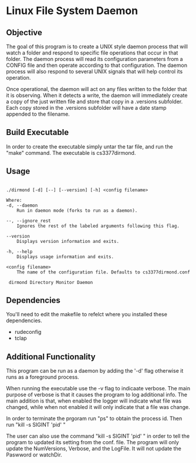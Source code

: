 # Linux File System Daemon

## Objective
The goal of this program is to create a UNIX style daemon process that will watch a folder and 
respond to specific file operations that occur in that folder. The daemon process will read its 
configuration parameters from a CONFIG file and then operate according to that configuration. The 
daemon process will also respond to several UNIX signals that will help control its operation. 

Once operational, the daemon will act on any files written to the folder that it is observing. When it 
detects a write, the daemon will immediately create a copy of the just written file and store that copy 
in a .versions subfolder. Each copy stored in the .versions subfolder will have a date stamp 
appended to the filename.

## Build Executable
In order to create the executable simply untar the tar file, and run the "make" command. The executable is cs3377dirmond.


## Usage

```

./dirmond [-d] [--] [--version] [-h] <config filename>

Where:
-d, --daemon
	Run in daemon mode (forks to run as a daemon).

--, --ignore_rest
	Ignores the rest of the labeled arguments following this flag.

--version
	Displays version information and exits.

-h, --help
	Displays usage information and exits.

<config filename>
	The name of the configuration file. Defaults to cs3377dirmond.conf
 
 dirmond Directory Monitor Daemon
 ```
## Dependencies
You'll need to edit the makefile to refelct where you installed these dependencies.
- rudeconfig 
- tclap 

## Additional Functionality
This program can be run as a daemon by adding the '-d' flag otherwise it runs as a foreground process.

When running the executable use the -v flag to indicaate verbose. The main purpose of verbose is that it causes the program to log additional info. The main addition is that, when enabled the logger will indicate what file was changed, while when not enabled it will only indicate that a file was change.

In order to terminate the prgoram run "ps" to obtain the process id. Then run "kill -s SIGINT 'pid' "

The user can also use the command "kill -s SIGINT 'pid' " in order to tell the program to updated its setting from the conf. file.
The program will only update the NumVersions, Verbose, and the LogFile. It will not update the Paswword or watchDir.



